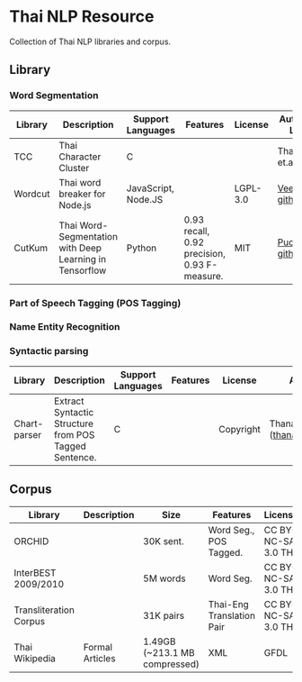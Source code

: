 # Thai NLP Resource
Collection of Thai NLP libraries and corpus.

## Library

### Word Segmentation

Library | Description | Support Languages | Features | License | Author & Link
--- | --- | --- | --- | --- | ---
TCC| Thai Character Cluster | C | | | Thanaruk et.al. 
Wordcut | Thai word breaker for Node.js | JavaScript, Node.JS | | LGPL-3.0 | [Veer66, github](https://github.com/veer66/wordcut)
CutKum | Thai Word-Segmentation with Deep Learning in Tensorflow | Python | 0.93 recall, 0.92 precision, 0.93 F-measure. | MIT | [Pucktada, github](https://github.com/pucktada/cutkum)



### Part of Speech Tagging (POS Tagging)

### Name Entity Recognition


### Syntactic parsing

Library | Description | Support Languages | Features | License | Author & Link
--- | --- | --- | --- | --- | ---
Chart-parser | Extract Syntactic Structure from POS Tagged Sentence. | C |  | Copyright | Thanaruk T. (thanaruk@siit.tu.ac.th)

## Corpus

Library | Description | Size | Features | License | Link
--- | --- | --- | --- | --- | ---
ORCHID | | 30K sent. | Word Seg., POS Tagged. | CC BY-NC-SA 3.0 TH | [NECTEC](https://www.nectec.or.th/corpus/index.php?league=pm)
InterBEST 2009/2010 | | 5M words | Word Seg. | CC BY-NC-SA 3.0 TH | [NECTEC](https://www.nectec.or.th/corpus/index.php?league=pm)
Transliteration Corpus |  | 31K pairs | Thai-Eng Translation Pair | CC BY-NC-SA 3.0 TH | [NECTEC](https://www.nectec.or.th/corpus/index.php?league=pm)
Thai Wikipedia | Formal Articles | 1.49GB (~213.1 MB compressed) | XML | GFDL | [WIKIPEDIA](https://dumps.wikimedia.org/thwiki/latest/thwiki-latest-pages-articles.xml.bz2)


